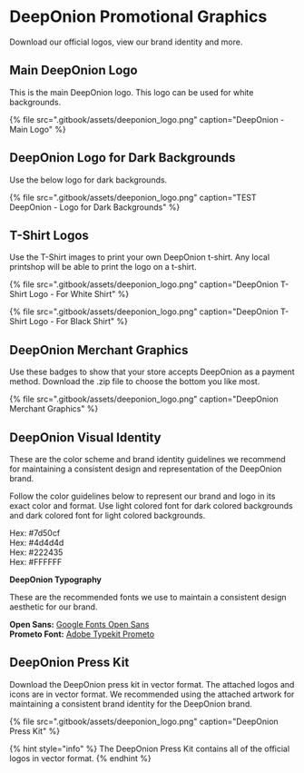 # DeepOnion Promotional Graphics

Download our official logos, view our brand identity and more.

## Main DeepOnion Logo

This is the main DeepOnion logo. This logo can be used for white backgrounds.

{% file src=".gitbook/assets/deeponion\_logo.png" caption="DeepOnion - Main Logo" %}

## DeepOnion Logo for Dark Backgrounds

Use the below logo for dark backgrounds.

{% file src=".gitbook/assets/deeponion\_logo.png" caption="TEST DeepOnion - Logo for Dark Backgrounds" %}

## T-Shirt Logos

Use the T-Shirt images to print your own DeepOnion t-shirt. Any local printshop will be able to print the logo on a t-shirt.

{% file src=".gitbook/assets/deeponion\_logo.png" caption="DeepOnion T-Shirt Logo - For White Shirt" %}

{% file src=".gitbook/assets/deeponion\_logo.png" caption="DeepOnion T-Shirt Logo - For Black Shirt" %}

## DeepOnion Merchant Graphics

Use these badges to show that your store accepts DeepOnion as a payment method. Download the .zip file to choose the bottom you like most.

{% file src=".gitbook/assets/deeponion\_logo.png" caption="DeepOnion Merchant Graphics" %}

## DeepOnion Visual Identity

These are the color scheme and brand identity guidelines we recommend for maintaining a consistent design and representation of the DeepOnion brand.

Follow the color guidelines below to represent our brand and logo in its exact color and format. Use light colored font for dark colored backgrounds and dark colored font for light colored backgrounds.

Hex: \#7d50cf  
Hex: \#4d4d4d  
Hex: \#222435  
Hex: \#FFFFFF

**DeepOnion Typography**

These are the recommended fonts we use to maintain a consistent design aesthetic for our brand.

**Open Sans:** [Google Fonts Open Sans](https://fonts.google.com/specimen/Open+Sans?selection.family=Open+Sans)  
**Prometo Font:** [Adobe Typekit Prometo](https://typekit.com/fonts/prometo)

## DeepOnion Press Kit

Download the DeepOnion press kit in vector format. The attached logos and icons are in vector format. We recommended using the attached artwork for maintaining a consistent brand identity for the DeepOnion brand.

{% file src=".gitbook/assets/deeponion\_logo.png" caption="DeepOnion Press Kit" %}

{% hint style="info" %}
The DeepOnion Press Kit contains all of the official logos in vector format.
{% endhint %}


